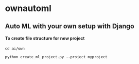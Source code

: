 # ownautoml
## Auto ML with your own setup with Django 

#### To create file structure for new project

``` cd ai/own ```  

``` python create_ml_project.py --project myproject ```
